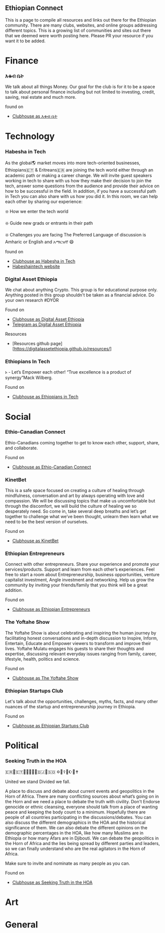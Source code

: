 ## Ethiopian Connect

This is a page to compile all resources and links out there for the Ethiopian community. There are many clubs, websites, and online groups addressing different topics. This is a growing list of communities and sites out there that we deemed were worth posting here. Please PR your resource if you want it to be added.

# Finance

### እቁብ ቤት 

We talk about all things Money. Our goal for the club is for it to be a  space  to talk about personal finance including but not limited to investing, credit,  saving, real estate and much more.

found on 
 - [Clubhouse as እቁብ ቤት](https://www.clubhouse.com/club/%E1%8A%A5%E1%89%81%E1%89%A5-%E1%89%A4%E1%89%B5) 

# Technology

### Habesha in Tech

As the global🌎 market moves into more tech-oriented businesses, Ethiopians🇪🇹 & Eritreans🇪🇷 are joining the tech world either through an academic path or making a career change.  We will invite guest speakers working in tech to share with us how they make their decision to join the tech, answer some questions from the audience and provide their advice on how to be successful in the field. In addition, if you have a successful path in Tech you can also share with us how you did it.  In this room, we can help each other by sharing our experience:         

❇️  How we enter the tech world        

❇️  Guide new grads or entrants in their path        

❇️  Challenges you are facing The Preferred Language of discussion is Amharic or English and አማርዝኛ 😄

found on 
 - [Clubhouse as Habesha in Tech](https://www.clubhouse.com/club/habesha-in-tech) 
 - [Habeshaintech website](https://www.Habeshaintech.club)

### Digital Asset Ethiopia

We chat about anything Crypto. This group is for educational purpose only. Anything posted in this group shouldn't be taken as a financial advice. Do your own research #DYOR

Found on

- [Clubhouse as Digital Asset Ethiopia](https://www.clubhouse.com/club/digital-asset-ethiopia)
- [Telegram as Digital Asset Ethiopia](https://t.me/joinchat/TdAFwzlTUrIoU7HQ)

Resources

- [Resources github page][https://digitalassetethiopia.github.io/resources/]

### Ethiopians In Tech

ኑ - Let’s Empower each other!   “True excellence is a product of synergy”Mack Wilberg.

Found on 

- [Clubhouse as Ethiopians in Tech](https://www.clubhouse.com/club/ethiopians-in-tech)

# Social

### Ethio-Canadian Connect

Ethio-Canadians coming together to get to know each other, support, share, and collaborate.

Found on

- [Clubhouse as Ethio-Canadian Connect](https://www.clubhouse.com/club/ethio-canadian-connect)

### KinetBet

This is a safe space focused on creating a culture of healing through mindfulness, conversation and art by always operating with love and compassion. We will be discussing topics that make us uncomfortable but through the discomfort, we will build the culture of healing we so desperately need. So come in, take several deep breaths and let’s get together to challenge what we’ve been thought, unlearn then learn what we need to be the best version of ourselves.

Found on 

- [Clubhouse as KinetBet](https://www.clubhouse.com/club/kinetbet)

### Ethiopian Entrepreneurs

Connect with other entrepreneurs. Share your experience and promote your services/products. Support and learn from each other’s experiences. Feel free to start a room about Entrepreneurship, business opportunities, venture capitalist investment, Angle investment and networking. Help us grow the community by inviting your friends/family that you think will be a great addition.

Found on

- [Clubhouse as Ethiopian Entrepreneurs](https://www.clubhouse.com/club/ethiopian-entreprene)

### The Yoftahe Show

The Yoftahe Show is about celebrating and inspiring the human journey by facilitating honest conversations and in-depth discussion to Inspire, Inform, Entertain, Educate and Empower viewers to transform and improve their lives. Yoftahe Mulatu engages his guests to share their thoughts and expertise, discussing relevant everyday issues ranging from family, career, lifestyle, health, politics and science.

Found on

- [Clubhouse as The Yoftahe Show](https://www.clubhouse.com/club/the-yoftahe-show)

### Ethiopian Startups Club

Let's talk about the opportunities, challenges, myths, facts, and many other nuances of the startup and entrepreneurship journey in Ethiopia.

Found on

- [Clubhouse as Ethiopian Startups Club](https://www.clubhouse.com/club/ethiopian-startups-club)

# Political

### Seeking Truth in the HOA

🇪🇷🤝🇪🇹🤝🌳🤝💊🤝🇩🇯🤝🇸🇴
✡️🤝☦️🤝☪️🤝✝️

United we stand Divided we fall.

A place to discuss and debate about current events and geopolitics in the Horn of Africa. There are many conflicting sources about what’s going on in the Horn and we need a place to debate the truth with civility. Don't Endorse genocide or ethnic cleansing, everyone should talk from a place of wanting peace and keeping the body count to a minimum. Hopefully there are people of all countries participating in the discussions/debates. You can also discuss the different demographics in the HOA and the historical significance of them. We can also debate the different opinions on the demographic percentages in the HOA, like how many Muslims are in Ethiopia or how many Afars are in Djibouti. We can debate the geopolitics in the Horn of Africa and the lies being spread by different parties and leaders, so we can finally understand who are the real agitators in the Horn of Africa.

Make sure to invite and nominate as many people as you can.

Found on 

- [Clubhouse as Seeking Truth in the HOA](https://ios.clubhouse.com/club/seeking-truth-in-the-hoa)

# Art

# General
